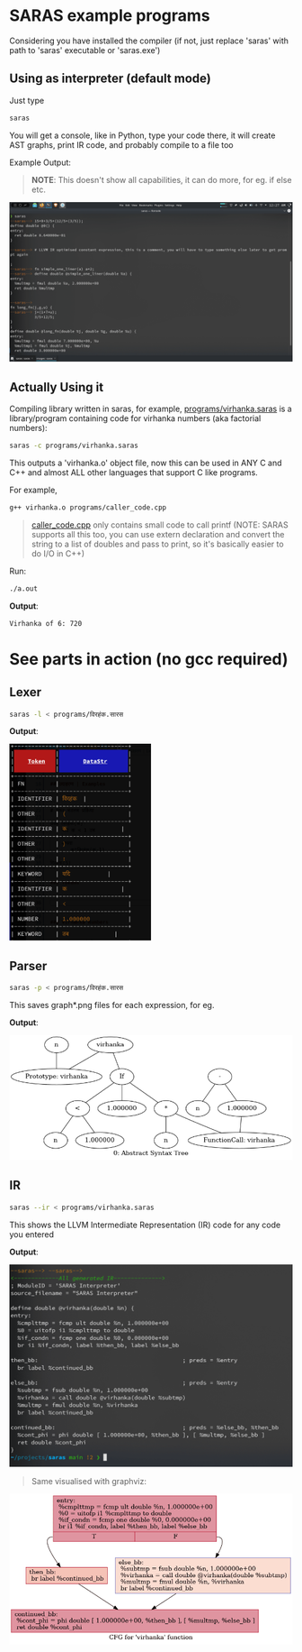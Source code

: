 # SARAS example programs

Considering you have installed the compiler (if not, just replace 'saras' with path to 'saras' executable or 'saras.exe')

## Using as interpreter (default mode)

Just type

```sh
saras
```

You will get a console, like in Python, type your code there, it will create AST graphs, print IR code, and probably compile to a file too

Example Output:

> **NOTE**: This doesn't show all capabilities, it can do more, for eg. if else etc.

![](../images/ss.png)

## Actually Using it

Compiling library written in saras, for example, [programs/virhanka.saras](virhanka.saras) is a library/program containing code for virhanka numbers (aka factorial numbers):

```sh
saras -c programs/virhanka.saras
```

This outputs a 'virhanka.o' object file, now this can be used in ANY C and C++ and almost ALL other languages that support C like programs.


For example,

```sh
g++ virhanka.o programs/caller_code.cpp
```

> [caller_code.cpp](caller_code.cpp) only contains small code to call printf (NOTE: SARAS supports all this too, you can use extern declaration and convert the string to a list of doubles and pass to print, so it's basically easier to do I/O in C++)

Run:

```sh
./a.out
```

**Output**:

```
Virhanka of 6: 720
```

# See parts in action (no gcc required)

## Lexer

```sh
saras -l < programs/विरहंक.सारस
```

**Output**:

<img src="../images/lexer.png" width="50%" />

## Parser

```sh
saras -p < programs/विरहंक.सारस
```

This saves graph*.png files for each expression, for eg.

**Output**:

![Graph](../images/graph.png)

## IR

```sh
saras --ir < programs/virhanka.saras
```

This shows the LLVM Intermediate Representation (IR) code for any code you entered

**Output**:

![Code](../images/ir2.png)

> Same visualised with graphviz:

![Graph](../images/ir.png)

